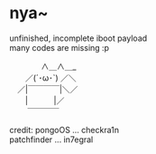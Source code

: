 # nya~
unfinished, incomplete iboot payload  
many codes are missing :p  

　　　　∧＿∧＿_   
　　／(´･ω･`) ／＼   
　／|￣￣￣￣|＼／   
　　|　　　  |／   
　　 ￣￣￣￣   

credit: 
pongoOS ... checkra1n  
patchfinder ... in7egral
